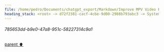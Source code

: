 ```yaml
---
file: /home/pedro/Documents/chatgpt_export/Markdown/Improve MPV Video Playback.md
heading_stack: <root> -> d72f2381-cacf-4cbe-9d00-2988b793abc3 -> System -> 95c09f59-8b0e-4edc-b0dd-971bed8c2aac -> System -> aaa2efe2-35da-40e0-9038-4d87d09532da -> User -> 785653dd-b9e0-47a8-951c-58227314c9a1
---
```

###### 785653dd-b9e0-47a8-951c-58227314c9a1
[parent ⬆️](#aaa2efe2-35da-40e0-9038-4d87d09532da)
